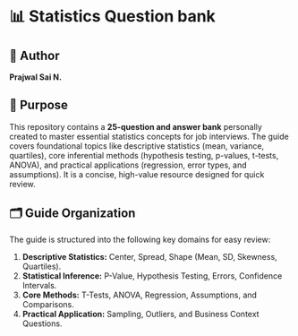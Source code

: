 # 📊 Statistics Question bank 

## 👤 Author
**Prajwal Sai N.**

## 🎯 Purpose
This repository contains a **25-question and answer bank** personally created to master essential statistics concepts for job interviews. 
The guide covers foundational topics like descriptive statistics (mean, variance, quartiles), core inferential methods (hypothesis testing, p-values, t-tests, ANOVA), and practical applications (regression, error types, and assumptions).
It is a concise, high-value resource designed for quick review.

## 🗂️ Guide Organization
The guide is structured into the following key domains for easy review:

1.  **Descriptive Statistics:** Center, Spread, Shape (Mean, SD, Skewness, Quartiles).
2.  **Statistical Inference:** P-Value, Hypothesis Testing, Errors, Confidence Intervals.
3.  **Core Methods:** T-Tests, ANOVA, Regression, Assumptions, and Comparisons.
4.  **Practical Application:** Sampling, Outliers, and Business Context Questions.
